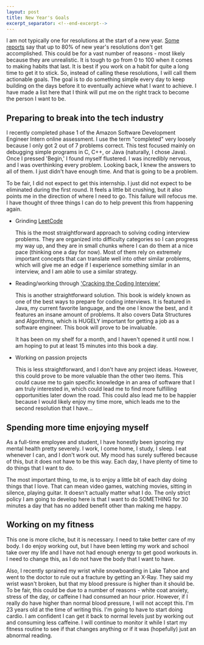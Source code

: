 ```yaml
---
layout: post
title: New Year's Goals
excerpt_separator: <!--end-excerpt-->
---
```

I am not typically one for resolutions at the start of a new year. [Some reports](https://www.forbes.com/sites/ashiraprossack1/2018/12/31/goals-not-resolutions/) say that up to 80% of new year's resolutions don't get accomplished. This could be for a vast number of reasons - most likely because they are unrealistic. It is tough to go from 0 to 100 when it comes to making habits that last. It is best if you work on a habit for quite a long time to get it to stick. So, instead of calling these resolutions, I will call them actionable goals. The goal is to do something simple every day to keep building on the days before it to eventually achieve what I want to achieve. I have made a list here that I think will put me on the right track to become the person I want to be.

<!--end-excerpt-->

## Preparing to break into the tech industry

I recently completed phase 1 of the Amazon Software Development Engineer Intern online assessment. I use the term "completed" very loosely because I only got 2 out of 7 problems correct. This test focused mainly on debugging simple programs in C, C++, or Java (naturally, I chose Java). Once I pressed 'Begin,' I found myself flustered. I was incredibly nervous, and I was overthinking every problem. Looking back, I knew the answers to all of them. I just didn't have enough time. And that is going to be a problem.

To be fair, I did not expect to get this internship. I just did not expect to be eliminated during the first round. It feels a little bit crushing, but it also points me in the direction of where I need to go. This failure will refocus me. I have thought of three things I can do to help prevent this from happening again.

- Grinding [LeetCode](https://leetcode.com/)

  This is the most straightforward approach to solving coding interview problems. They are organized into difficulty categories so I can progress my way up, and they are in small chunks where I can do them at a nice pace (thinking one a day for now). Most of them rely on extremely important concepts that can translate well into other similar problems, which will give me an edge if I experience something similar in an interview, and I am able to use a similar strategy.

- Reading/working through ['Cracking the Coding Interview'](https://www.amazon.com/Cracking-Coding-Interview-Programming-Questions/dp/0984782850)

  This is another straightforward solution. This book is widely known as one of the best ways to prepare for coding interviews. It is featured in Java, my current favorite language, and the one I know the best, and it features an insane amount of problems. It also covers Data Structures and Algorithms, which is HUGELY important for getting a job as a software engineer. This book will prove to be invaluable.

  It has been on my shelf for a month, and I haven't opened it until now. I am hoping to put at least 15 minutes into this book a day.

- Working on passion projects

  This is less straightforward, and I don't have any project ideas. However, this could prove to be more valuable than the other two items. This could cause me to gain specific knowledge in an area of software that I am truly interested in, which could lead me to find more fulfilling opportunities later down the road. This could also lead me to be happier because I would likely enjoy my time more, which leads me to the second resolution that I have...

## Spending more time enjoying myself

As a full-time employee and student, I have honestly been ignoring my mental health pretty severely. I work, I come home, I study, I sleep. I eat whenever I can, and I don't work out. My mood has surely suffered because of this, but it does not have to be this way. Each day, I have plenty of time to do things that I want to do.

The most important thing, to me, is to enjoy a little bit of each day doing things that I love. That can mean video games, watching movies, sitting in silence, playing guitar. It doesn't actually matter what I do. The only strict policy I am going to develop here is that I want to do SOMETHING for 30 minutes a day that has no added benefit other than making me happy.

## Working on my fitness

This one is more cliche, but it is necessary. I need to take better care of my body. I do enjoy working out, but I have been letting my work and school take over my life and I have not had enough energy to get good workouts in. I need to change this, as I do not have the body that I want to have.

Also, I recently sprained my wrist while snowboarding in Lake Tahoe and went to the doctor to rule out a fracture by getting an X-Ray. They said my wrist wasn't broken, but that my blood pressure is higher than it should be. To be fair, this could be due to a number of reasons - white coat anxiety, stress of the day, or caffeine I had consumed an hour prior. However, if I really do have higher than normal blood pressure, I will not accept this. I'm 23 years old at the time of writing this. I'm going to have to start doing cardio. I am confident I can get it back to normal levels just by working out and consuming less caffeine. I will continue to monitor it while I start my fitness routine to see if that changes anything or if it was (hopefully) just an abnormal reading.
